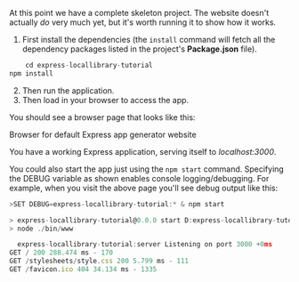 At this point we have a complete skeleton project. The website doesn't actually _do_ very much yet, but it's worth running it to show how it works.

1. First install the dependencies (the `install` command will fetch all the dependency packages listed in the project's **Package.json** file). 

```js
    cd express-locallibrary-tutorial
npm install
```

2. Then run the application. 
3. Then load  in your browser to access the app.

You should see a browser page that looks like this:

Browser for default Express app generator website

You have a working Express application, serving itself to _localhost:3000_.

You could also start the app just using the `npm start` command. Specifying the DEBUG variable as shown enables console logging/debugging. For example, when you visit the above page you'll see debug output like this:
    
```js    
>SET DEBUG=express-locallibrary-tutorial:* & npm start

> express-locallibrary-tutorial@0.0.0 start D:express-locallibrary-tutorial
> node ./bin/www

  express-locallibrary-tutorial:server Listening on port 3000 +0ms
GET / 200 288.474 ms - 170
GET /stylesheets/style.css 200 5.799 ms - 111
GET /favicon.ico 404 34.134 ms - 1335
```
